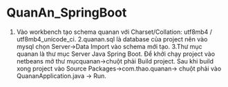 # QuanAn_SpringBoot
1. Vào workbench tạo schema quanan với Charset/Collation: utf8mb4 / utf8mb4_unicode_ci.
2.quanan.sql là database của project nên vào mysql chọn Server->Data Import vào schema mới tạo.
3.Thư mục quanan là thư mục Server Java Spring Boot. Để khởi chạy project vào netbeans mở thư mụcquanan->chuột phải Build project. Sau khi build xong project vào Source Packages->com.thao.quanan-> chuột phải vào QuananApplication.java -> Run.
